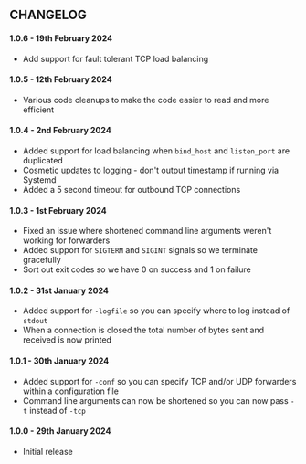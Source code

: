## CHANGELOG

#### 1.0.6 - 19th February 2024
- Add support for fault tolerant TCP load balancing

#### 1.0.5 - 12th February 2024
- Various code cleanups to make the code easier to read and more efficient

#### 1.0.4 - 2nd February 2024
- Added support for load balancing when `bind_host` and `listen_port` are duplicated
- Cosmetic updates to logging - don't output timestamp if running via Systemd
- Added a 5 second timeout for outbound TCP connections

#### 1.0.3 - 1st February 2024
- Fixed an issue where shortened command line arguments weren't working for forwarders
- Added support for `SIGTERM` and `SIGINT` signals so we terminate gracefully
- Sort out exit codes so we have 0 on success and 1 on failure

#### 1.0.2 - 31st January 2024
- Added support for `-logfile` so you can specify where to log instead of `stdout`
- When a connection is closed the total number of bytes sent and received is now printed

#### 1.0.1 - 30th January 2024
- Added support for `-conf` so you can specify TCP and/or UDP forwarders within a configuration file
- Command line arguments can now be shortened so you can now pass `-t` instead of `-tcp` 

#### 1.0.0 - 29th January 2024
- Initial release
